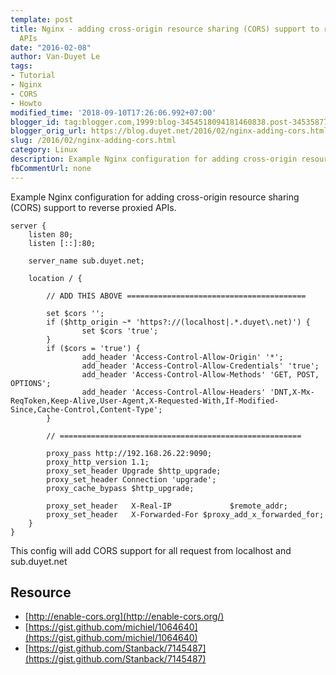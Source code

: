 ```yaml
---
template: post
title: Nginx - adding cross-origin resource sharing (CORS) support to reverse proxied
  APIs
date: "2016-02-08"
author: Van-Duyet Le
tags:
- Tutorial
- Nginx
- CORS
- Howto
modified_time: '2018-09-10T17:26:06.992+07:00'
blogger_id: tag:blogger.com,1999:blog-3454518094181460838.post-3453587777397111212
blogger_orig_url: https://blog.duyet.net/2016/02/nginx-adding-cors.html
slug: /2016/02/nginx-adding-cors.html
category: Linux
description: Example Nginx configuration for adding cross-origin resource sharing (CORS) support to reverse proxied APIs.  
fbCommentUrl: none
---
```


Example Nginx configuration for adding cross-origin resource sharing (CORS) support to reverse proxied APIs.  

```
server {
    listen 80;
    listen [::]:80;

    server_name sub.duyet.net;

    location / {

        // ADD THIS ABOVE ========================================

        set $cors '';
        if ($http_origin ~* 'https?://(localhost|.*.duyet\.net)') {
                set $cors 'true';
        }
        if ($cors = 'true') {
                add_header 'Access-Control-Allow-Origin' '*';
                add_header 'Access-Control-Allow-Credentials' 'true';
                add_header 'Access-Control-Allow-Methods' 'GET, POST, OPTIONS';
                add_header 'Access-Control-Allow-Headers' 'DNT,X-Mx-ReqToken,Keep-Alive,User-Agent,X-Requested-With,If-Modified-Since,Cache-Control,Content-Type';
        }

        // ======================================================

        proxy_pass http://192.168.26.22:9090;
        proxy_http_version 1.1;
        proxy_set_header Upgrade $http_upgrade;
        proxy_set_header Connection 'upgrade';
        proxy_cache_bypass $http_upgrade;

        proxy_set_header   X-Real-IP             $remote_addr;
        proxy_set_header   X-Forwarded-For $proxy_add_x_forwarded_for;
    }
}

```

This config will add CORS support for all request from localhost and sub.duyet.net

## Resource ##

- [http://enable-cors.org](http://enable-cors.org/)
- [https://gist.github.com/michiel/1064640](https://gist.github.com/michiel/1064640)
- [https://gist.github.com/Stanback/7145487](https://gist.github.com/Stanback/7145487)
